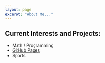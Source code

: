 ```yaml
---
layout: page
excerpt: "About Me..."
---
```


## Current Interests and Projects:

- Math / Programming
- [GitHub Pages](http://pjoshi23.github.io)
- Sports
